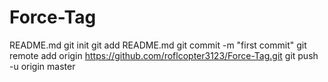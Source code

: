 # Force-Tag
README.md
git init
git add README.md
git commit -m "first commit"
git remote add origin https://github.com/roflcopter3123/Force-Tag.git
git push -u origin master
